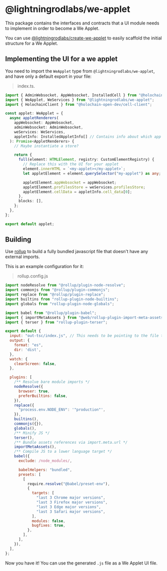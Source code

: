 # @lightningrodlabs/we-applet

This package contains the interfaces and contracts that a UI module needs to implement in order to become a We Applet.

You can use [@lightningrodlabs/create-we-applet](https://npmjs.com/package/@lightningrodlabs/create-we-applet) to easily scaffold the initial structure for a We Applet.

## Implementing the UI for a we applet

You need to import the `WeApplet` type from `@lightningrodlabs/we-applet`, and have only a default export in your file:

> index.ts.

```ts
import { AdminWebsocket, AppWebsocket, InstalledCell } from "@holochain/client";
import { WeApplet, WeServices } from "@lightningrodlabs/we-applet";
import { HolochainClient } from "@holochain-open-dev/cell-client";

const applet: WeApplet = {
  async appletRenderers(
    appWebsocket: AppWebsocket,
    adminWebsocket: AdminWebsocket,
    weServices: WeServices,
    appletInfo: InstalledAppletInfo[] // Contains info about which app instance(s) should be rendered. Potentially applets across different groups 
  ): Promise<AppletRenderers> {
    // Maybe instantiate a store?

    return {
      full(element: HTMLElement, registry: CustomElementRegistry) {
        // Replace this with the UI for your applet
        element.innerHTML = `<my-applet></my-applet>`;
        let appletElement = element.querySelector("my-applet") as any;

        appletElement.appWebsocket = appWebsocket;
        appletElement.profilesStore = weServices.profilesStore;
        appletElement.cellData = appletInfo.cell_data[0];
      },
      blocks: [],
    };
  },
};

export default applet;

```

## Building

Use [rollup](https://rollupjs.org/guide/en/) to build a fully bundled javascript file that doesn't have any external imports.

This is an example configuration for it:

> rollup.config.js

```js
import nodeResolve from "@rollup/plugin-node-resolve";
import commonjs from "@rollup/plugin-commonjs";
import replace from "@rollup/plugin-replace";
import builtins from "rollup-plugin-node-builtins";
import globals from "rollup-plugin-node-globals";

import babel from "@rollup/plugin-babel";
import { importMetaAssets } from "@web/rollup-plugin-import-meta-assets";
import { terser } from "rollup-plugin-terser";

export default {
  input: "out-tsc/index.js", // This needs to be pointing to the file that has the `WeApplet` default export
  output: {
    format: "es",
    dir: 'dist',
  },
  watch: {
    clearScreen: false,
  },

  plugins: [
    /** Resolve bare module imports */
    nodeResolve({
      browser: true,
      preferBuiltins: false,
    }),
    replace({
      "process.env.NODE_ENV": '"production"',
    }),
    builtins(),
    commonjs({}),
    globals(),
    /** Minify JS */
    terser(),
    /** Bundle assets references via import.meta.url */
    importMetaAssets(),
    /** Compile JS to a lower language target */
    babel({
      exclude: /node_modules/,

      babelHelpers: "bundled",
      presets: [
        [
          require.resolve("@babel/preset-env"),
          {
            targets: [
              "last 3 Chrome major versions",
              "last 3 Firefox major versions",
              "last 3 Edge major versions",
              "last 3 Safari major versions",
            ],
            modules: false,
            bugfixes: true,
          },
        ],
      ],
    }),
  ],
};
```

Now you have it! You can use the generated `.js` file as a We Applet UI file.
